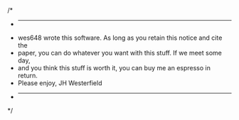 /*
 * ----------------------------------------------------------------------------
 * wes648 wrote this software.  As long as you retain this notice and cite the 
 * paper, you can do whatever you want with this stuff. If we meet some day,
 * and you think this stuff is worth it, you can buy me an espresso in return.
 * Please enjoy, JH Westerfield
 * ----------------------------------------------------------------------------
 */

